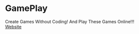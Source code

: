 # GamePlay
Create Games Without Coding! And Play These Games Online!!!
<br/>
<a href="https://gamebuild.netlify.app/">Website</a>
